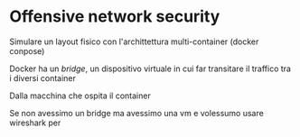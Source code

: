 # Offensive network security

Simulare un layout fisico con l'archittettura multi-container (docker conpose)

Docker ha un *bridge*, un dispositivo virtuale in cui far transitare il traffico tra i diversi container

Dalla macchina che ospita il container 

Se non avessimo un bridge ma avessimo una vm e volessumo usare wireshark per 